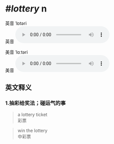 # ***\#lottery*** n
英音 ˈlɒtəri  
英音
<audio src="./media/lottery1_AAC.aac" controls="controls"></audio>

美音 ˈlɑːtəri  
美音
<audio src="./media/lottery2_AAC.aac" controls="controls"></audio>



  

英文释义
---
### 1.**抽彩给奖法；碰运气的事**  

 > a lottery ticket  
 > 彩票    

 > win the lottery  
 > 中彩票    


